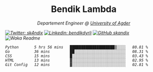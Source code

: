 <h1 align="center"> Bendik Lambda </h1>
<p align="center"><em>Departement Engineer @ <a href="http://www.uia.no">University of Agder</a></p>



[![Twitter: sk4ndix](https://img.shields.io/twitter/follow/sk4ndix?style=social)](https://twitter.com/sk4ndix)
[![Linkedin: bendikdyrli](https://img.shields.io/badge/-bendikdyrli-blue?style=flat-square&logo=Linkedin&logoColor=white&link=https://www.linkedin.com/in/bendikdyrli/)](https://www.linkedin.com/in/bendikdyrli/)
[![GitHub skandix](https://img.shields.io/github/followers/skandix?label=follow&style=social)](https://github.com/skandix)
![Waka Readme](https://github.com/skandix/skandix/workflows/Waka%20Readme/badge.svg)


<!--START_SECTION:waka-->
```text
Python       5 hrs 56 mins   ████████████████████▒░░░░   80.81 % 
Go           36 mins         ██░░░░░░░░░░░░░░░░░░░░░░░   08.31 % 
CSS          15 mins         █░░░░░░░░░░░░░░░░░░░░░░░░   03.43 % 
HTML         13 mins         ▓░░░░░░░░░░░░░░░░░░░░░░░░   02.95 % 
Git Config   12 mins         ▓░░░░░░░░░░░░░░░░░░░░░░░░   02.81 % 
```
<!--END_SECTION:waka-->
